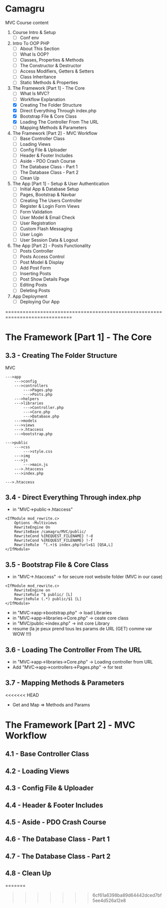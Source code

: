 # Camagru

MVC Course content 
1. Course Intro & Setup
    - [ ] Conf env
2. Intro To OOP PHP
    - [ ] About This Section
    - [ ] What Is OOP?
    - [ ] Classes, Properties & Methods
    - [ ] The Constructor & Destructor
    - [ ] Access Modifiers, Getters & Setters
    - [ ] Class Inheritance
    - [ ] Static Methods & Properties

3. The Framework [Part 1] - The Core
    - [ ] What Is MVC?
    - [ ] Workflow Explanation
    - [x] Creating The Folder Structure
    - [x] Direct Everything Through index.php
    - [x] Bootstrap File & Core Class
    - [x] Loading The Controller From The URL
    - [ ] Mapping Methods & Parameters

4. The Framework [Part 2] - MVC Workflow
    - [ ] Base Controller Class
    - [ ] Loading Views
    - [ ] Config File & Uploader
    - [ ] Header & Footer Includes
    - [ ] Aside - PDO Crash Course
    - [ ] The Database Class - Part 1
    - [ ] The Database Class - Part 2
    - [ ] Clean Up

5. The App [Part 1] - Setup & User Authentication
    - [ ] Initial App & Database Setup
    - [ ] Pages, Bootstrap & Navbar
    - [ ] Creating The Users Controller
    - [ ] Register & Login Form Views
    - [ ] Form Validation
    - [ ] User Model & Email Check
    - [ ] User Registration
    - [ ] Custom Flash Messaging
    - [ ] User Login
    - [ ] User Session Data & Logout

6. The App [Part 2] - Posts Functionality
    - [ ] Posts Controller
    - [ ] Posts Access Control
    - [ ] Post Model & Display
    - [ ] Add Post Form
    - [ ] Inserting Posts
    - [ ] Post Show Details Page
    - [ ] Editing Posts
    - [ ] Deleting Posts

7. App Deployment
    - [ ] Deploying Our App

=============================================================================
# The Framework [Part 1] - The Core
## 3.3 - Creating The Folder Structure
MVC

    --->app 
        --->config
        --->controllers
            --->Pages.php
            --->Posts.php
        --->helpers
        --->libraries
            --->Controller.php
            --->Core.php
            --->Database.php
        --->models
        --->views
        --->.htaccess  
        --->bootstrap.php

    --->public
        --->css
            --->style.css
        --->img
        --->js
            --->main.js
        --->.htaccess
        --->index.php

    --->.htaccess

## 3.4 - Direct Everything Through index.php
- in "MVC->public->.htaccess"
```
<IfModule mod_rewrite.c>
    Options -Multiviews
    RewriteEngine On
    RewriteBase /camagru/MVC/public/
    RewriteCond %{REQUEST_FILENAME} !-d
    RewriteCond %{REQUEST_FILENAME} !-f
    RewriteRule  ^(.+)$ index.php?url=$1 [QSA,L]
</IfModule>
```

## 3.5 - Bootstrap File & Core Class
- in "MVC->.htaccess" -> for secure root website folder (MVC in our case)
```
<IfModule mod_rewrite.c>
    RewriteEngine on
    RewriteRule ^$ public/ [L]
    RewriteRule (.*) public/$1 [L]
</IfModule>
```
- in "MVC->app->bootstrap.php" -> load Libraries
- in "MVC->app->libraries->Core.php" -> ceate core class
- in "MVC/public->index.php" -> init core Library
- resume (la je peux prend tous les params de URL (GET) comme var WOW !!!)

## 3.6 - Loading The Controller From The URL
- in "MVC->app->libraries->Core.php" -> Loading controller from URL
- Add "MVC->app->controllers->Pages.php" -> for test

## 3.7 - Mapping Methods & Parameters
<<<<<<< HEAD
- Get and Map => Methods and Params

# The Framework [Part 2] - MVC Workflow
## 4.1 - Base Controller Class
## 4.2 - Loading Views
## 4.3 - Config File & Uploader
## 4.4 - Header & Footer Includes
## 4.5 - Aside - PDO Crash Course
## 4.6 - The Database Class - Part 1
## 4.7 - The Database Class - Part 2
## 4.8 - Clean Up
=======
>>>>>>> 6cf61a6398ba89d64442dced7bf5ee4d526a12e8



